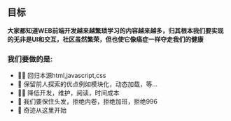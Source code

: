 ## 目标

**大家都知道WEB前端开发越来越繁琐学习的内容越来越多，归其根本我们要实现的无非是UI和交互，社区虽然繁荣，但也使它像癌症一样夺走我们的健康**
### 我们要做的是:
- 🙋‍♀️ 回归本源html,javascript,css
- 🌈 保留前人探索的优点例如模块化，动态加载，等...
- 👩‍💻 降低开发，维护，阅读，时间成本
- 🍿 我们要保住头发，拒绝内卷，拒绝加班，拒绝996
- 🧙 奇迹从这里开始
